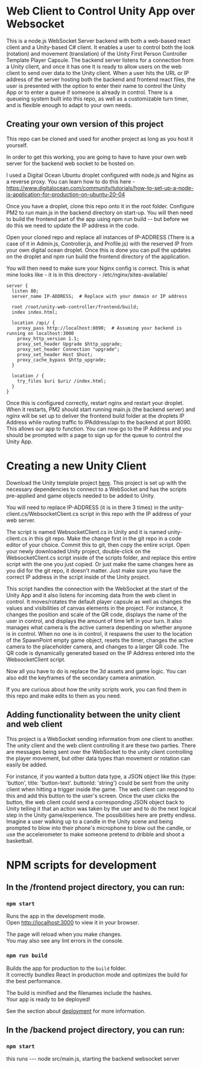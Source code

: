 # Web Client to Control Unity App over Websocket
This is a node.js WebSocket Server backend with both a web-based react client and a Unity-based C# client. It enables a user to control both the look (rotation) and movement (translation) of the Unity First Person Controller Template Player Capsule. The backend server listens for a connection from a Unity client, and once it has one it is ready to allow users on the web client to send over data to the Unity client. When a user hits the URL or IP address of the server hosting both the backend and frontend react files, the user is presented with the option to enter their name to control the Unity App or to enter a queue if someone is already in control. There is a queueing system built into this repo, as well as a customizable turn timer, and is flexible enough to adapt to your own needs. 

## Creating your own version of this project
This repo can be cloned and used for another project as long as you host it yourself. 

In order to get this working, you are going to have to have your own web server for the backend web socket to be hosted on.

I used a Digital Ocean Ubuntu droplet configured with node.js and Nginx as a reverse proxy. You can learn how to do this here - https://www.digitalocean.com/community/tutorials/how-to-set-up-a-node-js-application-for-production-on-ubuntu-20-04

Once you have a droplet, clone this repo onto it in the root folder. Configure PM2 to run main.js in the backend directory on start-up. 
You will then need to build the frontend part of the app using npm run build -- but before we do this we need to update the IP address in the code.

Open your cloned repo and replace all instances of IP-ADDRESS (There is a case of it in Admin.js, Controller.js, and Profile.js) with the reserved IP from your own digital ocean droplet. 
Once this is done you can pull the updates on the droplet and npm run build the frontend directory of the application.

You will then need to make sure your Nginx config is correct. 
This is what mine looks like - it is in this directory - /etc/nginx/sites-available/

    server {
      listen 80;
      server_name IP-ADDRESS;  # Replace with your domain or IP address
    
      root /root/unity-web-controller/frontend/build;
      index index.html;

      location /api/ {
        proxy_pass http://localhost:8090;  # Assuming your backend is running on localhost:3000
        proxy_http_version 1.1;
        proxy_set_header Upgrade $http_upgrade;
        proxy_set_header Connection "upgrade";
        proxy_set_header Host $host;
        proxy_cache_bypass $http_upgrade;
      }

      location / {
        try_files $uri $uri/ /index.html;
      }
    }

Once this is configured correctly, restart nginx and restart your droplet. When it restarts, PM2 should start running main.js (the backend server) and nginx will be set up to deliver the frontend build folder at the droplets IP Address while routing traffic to IPAddress/api to the backend at port 8090. This allows our app to function. You can now go to the IP Address and you should be prompted with a page to sign up for the queue to control the Unity App.

# Creating a new Unity Client
Download the Unity template project [here](https://drive.google.com/drive/folders/1iXt_OE-VkC8c1LNEu5RuxSQRRvn_JnpD?usp=drive_link).
This project is set up with the necessary dependencies to connect to a WebSocket and has the scripts pre-applied and game objects needed to be added to Unity. 

You will need to replace IP-ADDRESS (it is in there 3 times) in the unity-client.cs/WebsocketClient.cs script in this repo with the IP address of your web server.

The script is named WebsocketClient.cs in Unity and it is named unity-client.cs in this git repo. Make the change first in the git repo in a code editor of your choice. Commit this to git, then copy the entire script. Open your newly downloaded Unity project, double-click on the WebsocketClient.cs script inside of the scripts folder, and replace this entire script with the one you just copied. Or just make the same changes here as you did for the git repo, it doesn't matter. Just make sure you have the correct IP address in the script inside of the Unity project.

This script handles the connection with the WebSocket at the start of the Unity App and it also listens for incoming data from the web client in control. It moves/rotates the default player capsule as well as changes the values and visibilities of canvas elements in the project. For instance, it changes the position and scale of the QR code, displays the name of the user in control, and displays the amount of time left in your turn. It also manages what camera is the active camera depending on whether anyone is in control. When no one is in control, it respawns the user to the location of the SpawnPoint empty game object, resets the timer, changes the active camera to the placeholder camera, and changes to a larger QR code. The QR code is dynamically generated based on the IP Address entered into the WebsocketClient script. 

Now all you have to do is replace the 3d assets and game logic. You can also edit the keyframes of the secondary camera animation.

If you are curious about how the unity scripts work, you can find them in this repo and make edits to them as you need. 

## Adding functionality between the unity client and web client
This project is a WebSocket sending information from one client to another. The unity client and the web client controlling it are these two parties. 
There are messages being sent over the WebSocket to the unity client controlling the player movement, but other data types than movement or rotation can easily be added. 

For instance, if you wanted a button data type, a JSON object like this {type: 'button', title: 'button-text'. buttonId: 'string'} could be sent from the unity client when hitting a trigger inside the game. 
The web client can respond to this and add this button to the user's screen. Once the user clicks the button, the web client could send a corresponding JSON object back to Unity telling it that an action was taken by the user 
and to do the next logical step in the Unity game/experience. The possibilities here are pretty endless. Imagine a user walking up to a candle in the Unity scene and being prompted to blow into their phone's microphone to blow out the candle, or use the accelerometer to make someone pretend to dribble and shoot a basketball.


# NPM scripts for development

##  In the /frontend project directory, you can run:
### `npm start`

Runs the app in the development mode.\
Open [http://localhost:3000](http://localhost:3000) to view it in your browser.

The page will reload when you make changes.\
You may also see any lint errors in the console.

### `npm run build`

Builds the app for production to the `build` folder.\
It correctly bundles React in production mode and optimizes the build for the best performance.

The build is minified and the filenames include the hashes.\
Your app is ready to be deployed!

See the section about [deployment](https://facebook.github.io/create-react-app/docs/deployment) for more information.


## In the /backend project directory, you can run:

### `npm start`

this runs --- node src/main.js, starting the backend websocket server

